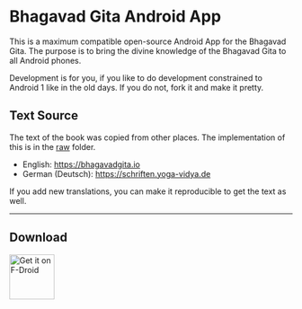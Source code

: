 # Bhagavad Gita Android App

This is a maximum compatible open-source Android App for the Bhagavad Gita.
The purpose is to bring the divine knowledge of the Bhagavad Gita to
all Android phones.

Development is for you, if you like to do development constrained to Android 1
like in the old days.
If you do not, fork it and make it pretty.

## Text Source

The text of the book was copied from other places.
The implementation of this is in the [raw] folder.

- English: https://bhagavadgita.io
- German (Deutsch): https://schriften.yoga-vidya.de

If you add new translations, you can make it reproducible to get the text as well.

***
## Download
[<img src="https://f-droid.org/badge/get-it-on.png"
     alt="Get it on F-Droid"
     height="80">](https://f-droid.org/packages/eu.quelltext.gita/)

[raw]: ./raw
